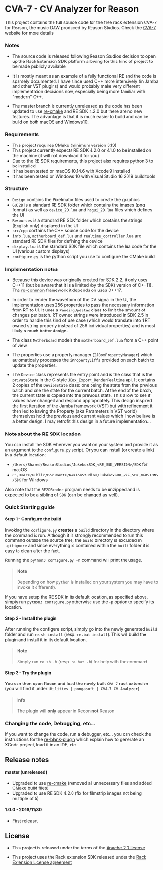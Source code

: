 CVA-7 - CV Analyzer for Reason
==============================

This project contains the full source code for the free rack extension CVA-7 for Reason, the music DAW produced by Reason Studios. Check the [CVA-7](https://pongasoft.com/rack-extensions/CVA7.html) website for more details.

### Notes

* The source code is released following Reason Studios decision to open up the Rack Extension SDK platform allowing for this kind of project to be made publicly available

* It is mostly meant as an example of a fully functional RE and the code is sparsely documented. I have since used C++ more intensively (in Jamba and other VST plugins) and would probably make very different implementation decisions now, especially being more familiar with "modern" C++.

* The master branch is currently unreleased as the code has been updated to use [re-cmake](https://github.com/pongasoft/re-cmake) and RE SDK 4.2.0 but there are no new features. The advantage is that it is much easier to build and can be build on both macOS and Windows10.

### Requirements

* This project requires CMake (minimum version 3.13)
* This project currently expects RE SDK 4.2.0 or 4.1.0 to be installed on the machine (it will not download it for you)
* Due to the RE SDK requirements, this project also requires python 3 to be installed
* It has been tested on macOS 10.14.6 with Xcode 9 installed
* It has been tested on Windows 10 with Visual Studio 16 2019 build tools

### Structure

* `Design` contains the Pixelmator files used to create the graphics
* `GUI2D` is a standard RE SDK folder which contains the images (png format) as well as `device_2D.lua` and `hdgui_2D.lua` files which defines the UI
* `Resources` is a standard RE SDK folder which contains the strings (English only) displayed in the UI
* `src/cpp` contains the C++ source code for the device
* `info.lua`, `motherboard_def.lua` and `realtime_controller.lua` are standard RE SDK files for defining the device
* `display.lua` is the standard SDK file which contains the lua code for the UI (various custom displays)
* `configure.py` is the python script you use to configure the CMake build

### Implementation notes

* Because this device was originally created for SDK 2.2, it only uses C++11 (but be aware that it is a limited (by the SDK) version of C++11). The [re-common](https://github.com/pongasoft/re-common) framework it depends on uses C++17.

* In order to render the waveform of the CV signal in the UI, the implementation uses 256 properties to pass the necessary information from RT to UI. It uses a `PendingUpdates` class to limit the amount of changes per batch. RT owned strings were introduced in SDK 2.5 in order to handle this kind of use case (which would translate into 1 RT owned string property instead of 256 individual properties) and is most likely a much better design.

* The class `Motherboard` models the `motherboard_def.lua` from a C++ point of view

* The properties use a property manager (`IJBoxPropertyManager`) which automatically processes the `iPropertyDiffs` provided on each batch to update the properties.

* The `Device` class represents the entry point and is the class that is the `privateState` in the C-style `JBox_Export_RenderRealtime` api. It contains 2 copies of the `DeviceState` class: one being the state from the previous batch and one the state for the current batch. At the end of the batch, the current state is copied into the previous state. This allow to see if values have changed and respond appropriately. This design inspired the first iteration of the Jamba framework (VST) but with refinement it then led to having the Property (aka Parameters in VST world) themselves hold the previous and current values which I now believe is a better design. I may retrofit this design in a future implementation...

### Note about the RE SDK location

You can install the SDK wherever you want on your system and provide it as an argument to the `configure.py` script. Or you can install (or create a link) in a default location:

* `/Users/Shared/ReasonStudios/JukeboxSDK_<RE_SDK_VERSION>/SDK` for macOS
* `C:/Users/Public/Documents/ReasonStudios/JukeboxSDK_<RE_SDK_VERSION>/SDK` for Windows

Also note that the `RE2DRender` program needs to be unzipped and is expected to be a sibling of `SDK` (can be changed as well).

### Quick Starting guide

#### Step 1 - Configure the build

Invoking the `configure.py` **creates** a `build` directory in the directory where the command is run. Although it is strongly recommended to run this command outside the source tree, the `build` directory is excluded in `.gitignore` and since everything is contained within the `build` folder it is easy to clean after the fact.

Running the `python3 configure.py -h` command will print the usage.

> #### Note
> Depending on how `python` is installed on your system you may have to invoke it differently.

If you have setup the RE SDK in its default location, as specified above, simply run `python3 configure.py` otherwise use the `-p` option to specify its location.

#### Step 2 - Install the plugin

After running the configure script, simply go into the newly generated `build` folder and run `re.sh install` (resp. `re.bat install`). This will build the plugin and install it in its default location.

> #### Note
> Simply run `re.sh -h` (resp. `re.bat -h`) for help with the command

#### Step 3 - Try the plugin

You can then open Recon and load the newly built `CVA-7` rack extension (you will find it under `Utilities | pongasoft | CVA-7 CV Analyzer`)

> #### Info
> The plugin will **only** appear in Recon **not** Reason 

### Changing the code, Debugging, etc...

If you want to change the code, run a debugger, etc... you can check the instructions for the [re-blank-plugin](https://github.com/pongasoft/re-blank-plugin#quick-starting-guide) which explain how to generate an XCode project, load it in an IDE, etc... 

Release notes
-------------

#### master (unreleased)

* Upgraded to use [re-cmake](https://github.com/pongasoft/re-cmake) (removed all unnecessary files  and added CMake build files) 
* Upgraded to use RE SDK 4.2.0 (fix for filmstrip images not being multiple of 5)

#### 1.0.0 - 2016/11/30

* First release.


License
-------

- This project is released under the terms of the [Apache 2.0 license](LICENSE.txt)

- This project uses the Rack extension SDK released under the [Rack Extension License agreement](RE_License.txt)
